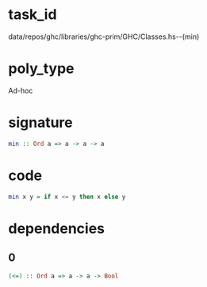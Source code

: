 
# task_id
data/repos/ghc/libraries/ghc-prim/GHC/Classes.hs--(min)

# poly_type
Ad-hoc

# signature
```haskell
min :: Ord a => a -> a -> a
```   

# code
```haskell
min x y = if x <= y then x else y
```

# dependencies
## 0
```haskell
(<=) :: Ord a => a -> a -> Bool
```
